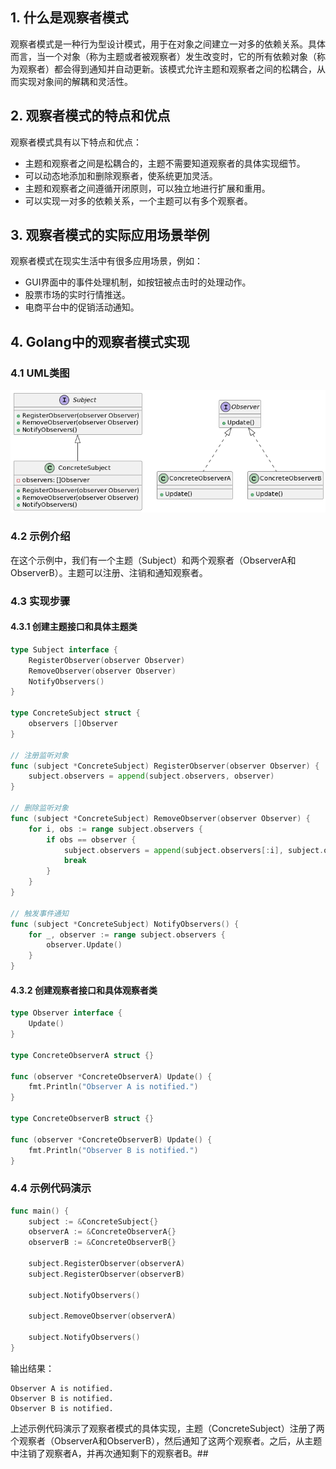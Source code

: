 ## 1. 什么是观察者模式
观察者模式是一种行为型设计模式，用于在对象之间建立一对多的依赖关系。具体而言，当一个对象（称为主题或者被观察者）发生改变时，它的所有依赖对象（称为观察者）都会得到通知并自动更新。该模式允许主题和观察者之间的松耦合，从而实现对象间的解耦和灵活性。

## 2. 观察者模式的特点和优点
观察者模式具有以下特点和优点：

- 主题和观察者之间是松耦合的，主题不需要知道观察者的具体实现细节。
- 可以动态地添加和删除观察者，使系统更加灵活。
- 主题和观察者之间遵循开闭原则，可以独立地进行扩展和重用。
- 可以实现一对多的依赖关系，一个主题可以有多个观察者。

## 3. 观察者模式的实际应用场景举例
观察者模式在现实生活中有很多应用场景，例如：

- GUI界面中的事件处理机制，如按钮被点击时的处理动作。
- 股票市场的实时行情推送。
- 电商平台中的促销活动通知。

## 4. Golang中的观察者模式实现
### 4.1 UML类图
![](img/6-1.png)

### 4.2 示例介绍
在这个示例中，我们有一个主题（Subject）和两个观察者（ObserverA和ObserverB）。主题可以注册、注销和通知观察者。

### 4.3 实现步骤
#### 4.3.1 创建主题接口和具体主题类
```go
type Subject interface {
    RegisterObserver(observer Observer)
    RemoveObserver(observer Observer)
    NotifyObservers()
}

type ConcreteSubject struct {
    observers []Observer
}

// 注册监听对象
func (subject *ConcreteSubject) RegisterObserver(observer Observer) {
    subject.observers = append(subject.observers, observer)
}

// 删除监听对象
func (subject *ConcreteSubject) RemoveObserver(observer Observer) {
    for i, obs := range subject.observers {
        if obs == observer {
            subject.observers = append(subject.observers[:i], subject.observers[i+1:]...)
            break
        }
    }
}

// 触发事件通知
func (subject *ConcreteSubject) NotifyObservers() {
    for _, observer := range subject.observers {
        observer.Update()
    }
}
```
#### 4.3.2 创建观察者接口和具体观察者类
```go
type Observer interface {
    Update()
}

type ConcreteObserverA struct {}

func (observer *ConcreteObserverA) Update() {
    fmt.Println("Observer A is notified.")
}

type ConcreteObserverB struct {}

func (observer *ConcreteObserverB) Update() {
    fmt.Println("Observer B is notified.")
}
```
### 4.4 示例代码演示
```go
func main() {
    subject := &ConcreteSubject{}
    observerA := &ConcreteObserverA{}
    observerB := &ConcreteObserverB{}

    subject.RegisterObserver(observerA)
    subject.RegisterObserver(observerB)

    subject.NotifyObservers()

    subject.RemoveObserver(observerA)

    subject.NotifyObservers()
}
```
输出结果：
```
Observer A is notified.
Observer B is notified.
Observer B is notified.
```
上述示例代码演示了观察者模式的具体实现，主题（ConcreteSubject）注册了两个观察者（ObserverA和ObserverB），然后通知了这两个观察者。之后，从主题中注销了观察者A，并再次通知剩下的观察者B。## 